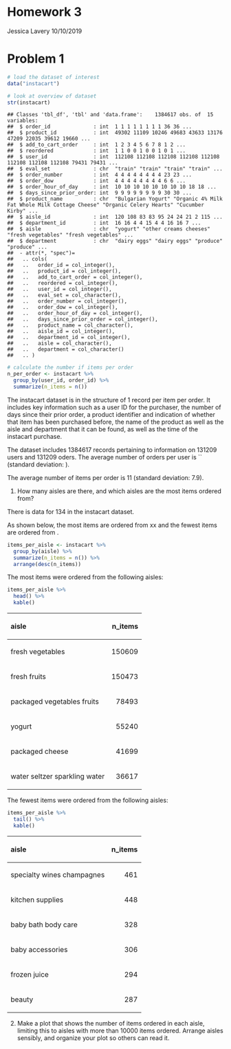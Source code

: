 Homework 3
================
Jessica Lavery
10/10/2019

# Problem 1

``` r
# load the dataset of interest
data("instacart")

# look at overview of dataset
str(instacart)
```

    ## Classes 'tbl_df', 'tbl' and 'data.frame':    1384617 obs. of  15 variables:
    ##  $ order_id              : int  1 1 1 1 1 1 1 1 36 36 ...
    ##  $ product_id            : int  49302 11109 10246 49683 43633 13176 47209 22035 39612 19660 ...
    ##  $ add_to_cart_order     : int  1 2 3 4 5 6 7 8 1 2 ...
    ##  $ reordered             : int  1 1 0 0 1 0 0 1 0 1 ...
    ##  $ user_id               : int  112108 112108 112108 112108 112108 112108 112108 112108 79431 79431 ...
    ##  $ eval_set              : chr  "train" "train" "train" "train" ...
    ##  $ order_number          : int  4 4 4 4 4 4 4 4 23 23 ...
    ##  $ order_dow             : int  4 4 4 4 4 4 4 4 6 6 ...
    ##  $ order_hour_of_day     : int  10 10 10 10 10 10 10 10 18 18 ...
    ##  $ days_since_prior_order: int  9 9 9 9 9 9 9 9 30 30 ...
    ##  $ product_name          : chr  "Bulgarian Yogurt" "Organic 4% Milk Fat Whole Milk Cottage Cheese" "Organic Celery Hearts" "Cucumber Kirby" ...
    ##  $ aisle_id              : int  120 108 83 83 95 24 24 21 2 115 ...
    ##  $ department_id         : int  16 16 4 4 15 4 4 16 16 7 ...
    ##  $ aisle                 : chr  "yogurt" "other creams cheeses" "fresh vegetables" "fresh vegetables" ...
    ##  $ department            : chr  "dairy eggs" "dairy eggs" "produce" "produce" ...
    ##  - attr(*, "spec")=
    ##   .. cols(
    ##   ..   order_id = col_integer(),
    ##   ..   product_id = col_integer(),
    ##   ..   add_to_cart_order = col_integer(),
    ##   ..   reordered = col_integer(),
    ##   ..   user_id = col_integer(),
    ##   ..   eval_set = col_character(),
    ##   ..   order_number = col_integer(),
    ##   ..   order_dow = col_integer(),
    ##   ..   order_hour_of_day = col_integer(),
    ##   ..   days_since_prior_order = col_integer(),
    ##   ..   product_name = col_character(),
    ##   ..   aisle_id = col_integer(),
    ##   ..   department_id = col_integer(),
    ##   ..   aisle = col_character(),
    ##   ..   department = col_character()
    ##   .. )

``` r
# calculate the number if items per order
n_per_order <- instacart %>% 
  group_by(user_id, order_id) %>% 
  summarize(n_items = n())
```

The instacart dataset is in the structure of 1 record per item per
order. It includes key information such as a user ID for the purchaser,
the number of days since their prior order, a product identifier and
indication of whether that item has been purchased before, the name of
the product as well as the aisle and department that it can be found, as
well as the time of the instacart purchase.

The dataset includes 1384617 records pertaining to information on 131209
users and 131209 oders. The average number of orders per user is \`\`
(standard deviation: ).

The average number of items per order is 11 (standard deviation: 7.9).

1.  How many aisles are there, and which aisles are the most items
    ordered from?

There is data for 134 in the instacart dataset.

As shown below, the most items are ordered from xx and the fewest items
are ordered from .

``` r
items_per_aisle <- instacart %>% 
  group_by(aisle) %>% 
  summarize(n_items = n()) %>% 
  arrange(desc(n_items))
```

The most items were ordered from the following aisles:

``` r
items_per_aisle %>% 
  head() %>% 
  kable()
```

<table>

<thead>

<tr>

<th style="text-align:left;">

aisle

</th>

<th style="text-align:right;">

n\_items

</th>

</tr>

</thead>

<tbody>

<tr>

<td style="text-align:left;">

fresh vegetables

</td>

<td style="text-align:right;">

150609

</td>

</tr>

<tr>

<td style="text-align:left;">

fresh fruits

</td>

<td style="text-align:right;">

150473

</td>

</tr>

<tr>

<td style="text-align:left;">

packaged vegetables fruits

</td>

<td style="text-align:right;">

78493

</td>

</tr>

<tr>

<td style="text-align:left;">

yogurt

</td>

<td style="text-align:right;">

55240

</td>

</tr>

<tr>

<td style="text-align:left;">

packaged cheese

</td>

<td style="text-align:right;">

41699

</td>

</tr>

<tr>

<td style="text-align:left;">

water seltzer sparkling water

</td>

<td style="text-align:right;">

36617

</td>

</tr>

</tbody>

</table>

The fewest items were ordered from the following aisles:

``` r
items_per_aisle %>% 
  tail() %>% 
  kable()
```

<table>

<thead>

<tr>

<th style="text-align:left;">

aisle

</th>

<th style="text-align:right;">

n\_items

</th>

</tr>

</thead>

<tbody>

<tr>

<td style="text-align:left;">

specialty wines champagnes

</td>

<td style="text-align:right;">

461

</td>

</tr>

<tr>

<td style="text-align:left;">

kitchen supplies

</td>

<td style="text-align:right;">

448

</td>

</tr>

<tr>

<td style="text-align:left;">

baby bath body care

</td>

<td style="text-align:right;">

328

</td>

</tr>

<tr>

<td style="text-align:left;">

baby accessories

</td>

<td style="text-align:right;">

306

</td>

</tr>

<tr>

<td style="text-align:left;">

frozen juice

</td>

<td style="text-align:right;">

294

</td>

</tr>

<tr>

<td style="text-align:left;">

beauty

</td>

<td style="text-align:right;">

287

</td>

</tr>

</tbody>

</table>

2.  Make a plot that shows the number of items ordered in each aisle,
    limiting this to aisles with more than 10000 items ordered. Arrange
    aisles sensibly, and organize your plot so others can read it.

